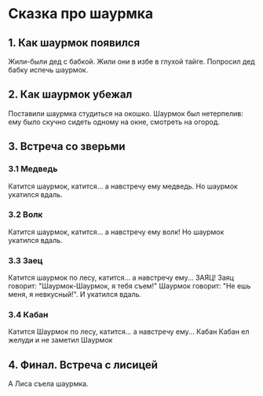 # Сказка про шаурмка

## 1. Как шаурмок появился
Жили-были дед с бабкой. Жили они в избе в глухой тайге. Попросил дед бабку испечь шаурмок.

## 2. Как шаурмок убежал
Поставили шаурмка студиться на окошко.
Шаурмок был нетерпелив: ему было скучно сидеть одному на окне, смотреть на огород.

## 3. Встреча со зверьми

### 3.1 Медведь
Катится шаурмок, катится... а навстречу ему медведь. Но шаурмок укатился вдаль.

### 3.2 Волк
Катится шаурмок, катится... а навстречу ему волк! Но шаурмок укатился вдаль.

### 3.3 Заец
Катится шаурмок по лесу, катится... а навстречу ему... ЗАЯЦ!
Заяц говорит: "Шаурмок-Шаурмок, я тебя съем!"
Шаурмок говорит: "Не ешь меня, я невкусный!". И укатился вдаль.

### 3.4 Кабан
Катится Шаурмок по лесу, катится... а навстречу ему... Кабан
Кабан ел желуди и не заметил Шаурмок

## 4. Финал. Встреча с лисицей
А Лиса съела шаурмка.


